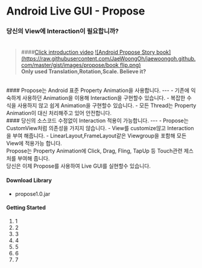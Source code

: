 # Android Live GUI - Propose
<i class="icon-cog"></i> 
### 당신의 View에 Interaction이 필요합니까?<br><br>

> ####[Click introduction video](https://youtu.be/FpXSwXSbTYE)
[![Android Propose Story book](https://raw.githubusercontent.com/JaeWoongOh/jaewoongoh.github.com/master/gist/images/propose/book flip.png)](http://youtu.be/FpXSwXSbTYE)<br>
**Only used Translation,Rotation,Scale.  Believe it?**

<br>
#### Propose는 Android 표준 Property Animation을 사용합니다.
---
- 기존에 익숙하게 사용하던 Animation을 이용해 Interaction을 구현할수 있습니다.
- 복잡한 수식을 사용하지 않고 쉽게 Animation을 구현할수 있습니다.
- 모든 Thread는 Property Animation이 대신 처리해주고 있어 안전합니다.

<br>
#### 당신의 소스코드 수정없이 Interaction 적용이 가능합니다.
---
- Propose는 CustomView처럼 의존성을 가지지 않습니다.
- View를 customize않고 Interaction을 부여 해줍니다.
- LinearLayout,FrameLayout같은 Viewgroup을 포함해 모든 View에 적용가능 합니다.

<br>
Propose는 Property Animation에 Click, Drag, Fling, TapUp 등 Touch관련 제스처를 부여해 줍니다.<br>
당신은 이제 Propose를 사용하여 Live GUI를 실현할수 있습니다.<br>


#### Download Library
- propose1.0.jar


#### Getting Started
1. 1
2. 2
3. 3
4. 4
5. 5
6. 6
7. 7


